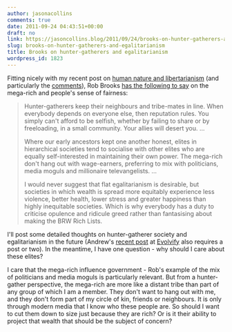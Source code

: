 ```yaml
---
author: jasonacollins
comments: true
date: 2011-09-24 04:43:51+00:00
draft: no
link: https://jasoncollins.blog/2011/09/24/brooks-on-hunter-gatherers-and-egalitarianism/
slug: brooks-on-hunter-gatherers-and-egalitarianism
title: Brooks on hunter-gatherers and egalitarianism
wordpress_id: 1823
---
```


Fitting nicely with my recent post on [human nature and libertarianism](https://jasoncollins.blog/2011/09/human-nature-and-libertarianism/) (and particularly the [comments](https://jasoncollins.blog/2011/09/human-nature-and-libertarianism/#comments)), Rob Brooks [has the following to say](http://www.smh.com.au/opinion/society-and-culture/playing-fair-keeps-us-grounded-20110923-1kpat.html) on the mega-rich and people's sense of fairness:


<blockquote>Hunter-gatherers keep their neighbours and tribe-mates in line. When everybody depends on everyone else, then reputation rules. You simply can't afford to be selfish, whether by failing to share or by freeloading, in a small community. Your allies will desert you. ...

Where our early ancestors kept one another honest, elites in hierarchical societies tend to socialise with other elites who are equally self-interested in maintaining their own power. The mega-rich don't hang out with wage-earners, preferring to mix with politicians, media moguls and millionaire televangelists. ...

I would never suggest that flat egalitarianism is desirable, but societies in which wealth is spread more equitably experience less violence, better health, lower stress and greater happiness than highly inequitable societies. Which is why everybody has a duty to criticise opulence and ridicule greed rather than fantasising about making the BRW Rich Lists.</blockquote>


I'll post some detailed thoughts on hunter-gatherer society and egalitarianism in the future (Andrew's [recent post](http://evolvify.com/hunter-gatherer-paleo-philosophy-libertarianism/) at [Evolvify](http://evolvify.com/) also requires a post or two). In the meantime, I have one question - why should I care about these elites?

I care that the mega-rich influence government - Rob's example of the mix of politicians and media moguls is particularly relevant. But from a hunter-gather perspective, the mega-rich are more like a distant tribe than part of any group of which I am a member. They don't want to hang out with me, and they don't form part of my circle of kin, friends or neighbours. It is only through modern media that I know who these people are. So should I want to cut them down to size just because they are rich? Or is it their ability to project that wealth that should be the subject of concern?

